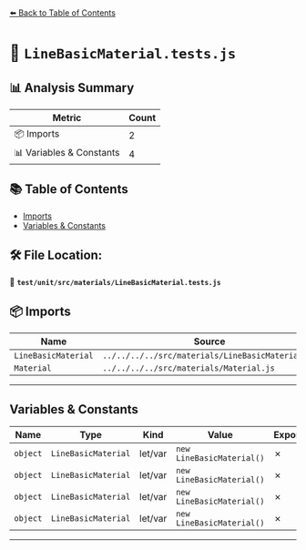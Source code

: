 [⬅️ Back to Table of Contents](../../../../index.md)

# 📄 `LineBasicMaterial.tests.js`

## 📊 Analysis Summary

| Metric | Count |
|--------|-------|
| 📦 Imports | 2 |
| 📊 Variables & Constants | 4 |

## 📚 Table of Contents

- [Imports](#imports)
- [Variables & Constants](#variables-constants)

## 🛠️ File Location:
📂 **`test/unit/src/materials/LineBasicMaterial.tests.js`**

## 📦 Imports

| Name | Source |
|------|--------|
| `LineBasicMaterial` | `../../../../src/materials/LineBasicMaterial.js` |
| `Material` | `../../../../src/materials/Material.js` |


---

## Variables & Constants

| Name | Type | Kind | Value | Exported |
|------|------|------|-------|----------|
| `object` | `LineBasicMaterial` | let/var | `new LineBasicMaterial()` | ✗ |
| `object` | `LineBasicMaterial` | let/var | `new LineBasicMaterial()` | ✗ |
| `object` | `LineBasicMaterial` | let/var | `new LineBasicMaterial()` | ✗ |
| `object` | `LineBasicMaterial` | let/var | `new LineBasicMaterial()` | ✗ |


---